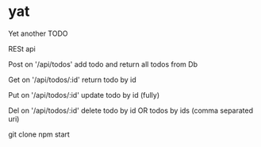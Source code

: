 # yat
Yet another TODO

RESt api 

Post on '/api/todos' add todo and return all todos from Db

Get on '/api/todos/:id' return todo by id

Put on '/api/todos/:id' update todo by id (fully)

Del on '/api/todos/:id' delete todo by id OR todos by ids (comma separated uri)

git clone
npm start